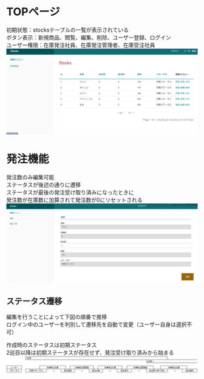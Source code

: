 # TOPページ  
初期状態：stocksテーブルの一覧が表示されている  
ボタン表示：新規商品、閲覧、編集、削除、ユーザー登録、ログイン  
ユーザー権限：在庫発注社員、在庫発注管理者、在庫受注社員  
![top](pic/top.png)
# 発注機能  
発注数のみ編集可能  
ステータスが後述の通りに遷移  
ステータスが最後の発注受け取り済みになったときに  
発注数が在庫数に加算されて発注数が0にリセットされる  
![edit](pic/edit.png)
## ステータス遷移
編集を行うことによって下図の順番で推移  
ログイン中のユーザーを判別して遷移先を自動で変更（ユーザー自身は選択不可）  
  
作成時のステータスは初期ステータス  
2巡目以降は初期ステータスが存在せず、発注受け取り済みから始まる  
![ステータス画像](pic/status_user.png)  